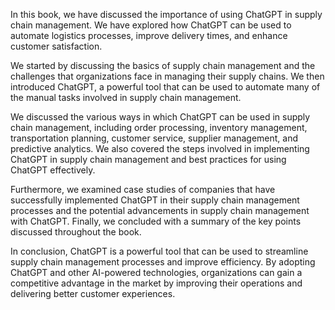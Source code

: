 
In this book, we have discussed the importance of using ChatGPT in supply chain management. We have explored how ChatGPT can be used to automate logistics processes, improve delivery times, and enhance customer satisfaction.

We started by discussing the basics of supply chain management and the challenges that organizations face in managing their supply chains. We then introduced ChatGPT, a powerful tool that can be used to automate many of the manual tasks involved in supply chain management.

We discussed the various ways in which ChatGPT can be used in supply chain management, including order processing, inventory management, transportation planning, customer service, supplier management, and predictive analytics. We also covered the steps involved in implementing ChatGPT in supply chain management and best practices for using ChatGPT effectively.

Furthermore, we examined case studies of companies that have successfully implemented ChatGPT in their supply chain management processes and the potential advancements in supply chain management with ChatGPT. Finally, we concluded with a summary of the key points discussed throughout the book.

In conclusion, ChatGPT is a powerful tool that can be used to streamline supply chain management processes and improve efficiency. By adopting ChatGPT and other AI-powered technologies, organizations can gain a competitive advantage in the market by improving their operations and delivering better customer experiences.
